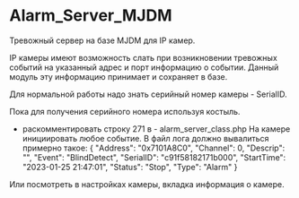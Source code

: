 # Alarm_Server_MJDM
Тревожный сервер на базе MJDM для IP камер.

IP камеры имеют возможность слать при возникновении тревожных событий на указанный адрес и порт информацию о событии.
Данный модуль эту информацию принимает и сохраняет в базе.

Для нормальной работы надо знать серийный номер камеры - SerialID.

Пока для получения серийного номера используя костыль.
- раскомментировать строку 271 в - alarm_server_class.php
На камере инициировать любое событие.
В файл лога должно вывалиться примерно такое:
{
	"Address": "0x7101A8C0",
	"Channel": 0,
	"Descrip": "",
	"Event": "BlindDetect",
	"SerialID": "c91f58182171b000",
	"StartTime": "2023-01-25 21:47:01",
	"Status": "Stop",
	"Type": "Alarm"
}

Или посмотреть в настройках камеры, вкладка информация о камере.


 

